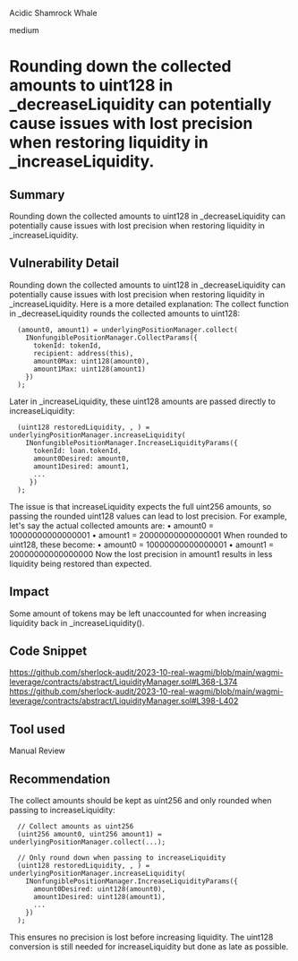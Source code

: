 Acidic Shamrock Whale

medium

# Rounding down the collected amounts to uint128 in _decreaseLiquidity can potentially cause issues with lost precision when restoring liquidity in _increaseLiquidity.
## Summary
Rounding down the collected amounts to uint128 in _decreaseLiquidity can potentially cause issues with lost precision when restoring liquidity in _increaseLiquidity. 
## Vulnerability Detail
Rounding down the collected amounts to uint128 in _decreaseLiquidity can potentially cause issues with lost precision when restoring liquidity in _increaseLiquidity. Here is a more detailed explanation:
The collect function in _decreaseLiquidity rounds the collected amounts to uint128:

      (amount0, amount1) = underlyingPositionManager.collect(
        INonfungiblePositionManager.CollectParams({
          tokenId: tokenId,  
          recipient: address(this),
          amount0Max: uint128(amount0), 
          amount1Max: uint128(amount1)
        })
      );

Later in _increaseLiquidity, these uint128 amounts are passed directly to increaseLiquidity:

      (uint128 restoredLiquidity, , ) = underlyingPositionManager.increaseLiquidity(
        INonfungiblePositionManager.IncreaseLiquidityParams({
          tokenId: loan.tokenId,
          amount0Desired: amount0, 
          amount1Desired: amount1,
          ...
         })
      );
The issue is that increaseLiquidity expects the full uint256 amounts, so passing the rounded uint128 values can lead to lost precision.
For example, let's say the actual collected amounts are:
•	amount0 = 10000000000000001
•	amount1 = 20000000000000001
When rounded to uint128, these become:
•	amount0 = 10000000000000001
•	amount1 = 20000000000000000
Now the lost precision in amount1 results in less liquidity being restored than expected.

## Impact
Some amount of tokens may be left unaccounted for when increasing liquidity back in _increaseLiquidity().
## Code Snippet
https://github.com/sherlock-audit/2023-10-real-wagmi/blob/main/wagmi-leverage/contracts/abstract/LiquidityManager.sol#L368-L374
https://github.com/sherlock-audit/2023-10-real-wagmi/blob/main/wagmi-leverage/contracts/abstract/LiquidityManager.sol#L398-L402
## Tool used

Manual Review

## Recommendation
The collect amounts should be kept as uint256 and only rounded when passing to increaseLiquidity:

      // Collect amounts as uint256
      (uint256 amount0, uint256 amount1) = underlyingPositionManager.collect(...);

      // Only round down when passing to increaseLiquidity
      (uint128 restoredLiquidity, , ) = underlyingPositionManager.increaseLiquidity(
        INonfungiblePositionManager.IncreaseLiquidityParams({
          amount0Desired: uint128(amount0), 
          amount1Desired: uint128(amount1), 
          ...
        })
      );

This ensures no precision is lost before increasing liquidity. The uint128 conversion is still needed for increaseLiquidity but done as late as possible.
